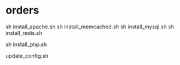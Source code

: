 # orders

sh install_apache.sh
sh install_memcached.sh
sh install_mysql.sh
sh install_redis.sh

sh install_php.sh

update_config.sh